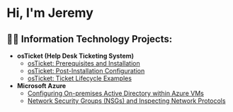 <h1>Hi, I'm Jeremy

<h2>👨‍💻 Information Technology Projects:</h2>

- <b>osTicket (Help Desk Ticketing System)</b>
  - [osTicket: Prerequisites and Installation](https://github.com/Jeremygarcia97/osticket-prereqs)
  - [osTicket: Post-Installation Configuration](https://github.com/Jeremygarcia97/post-install-config)
  - [osTicket: Ticket Lifecycle Examples](https://github.com/Jeremygarcia97/ticket-lifecycle)
- <b>Microsoft Azure</b>
  - [Configuring On-premises Active Directory within Azure VMs](https://github.com/Jeremygarcia97/configure-ad)
  - [Network Security Groups (NSGs) and Inspecting Network Protocols](https://github.com/Jeremygarcia97/azure-network-protocols)


